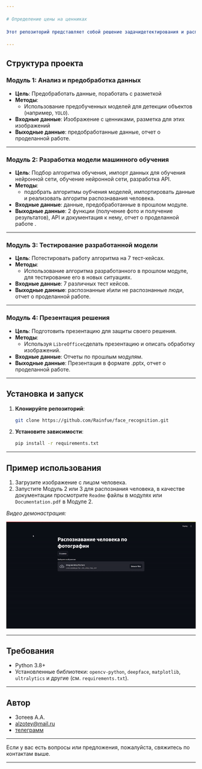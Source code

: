 ```yaml
---

# Определение цены на ценниках

Этот репозиторий представляет собой решение задачидетектирования и распознавания лиц с использованием методов компьютерного зрения и машинного обучения. Задача разделена на четыре модуля: 

---
```


## **Структура проекта**

### **Модуль 1: Анализ и предобработка данных**
- **Цель**: Предобработать данные, поработать с разметкой
- **Методы**:
  - Использование предобученных моделей для детекции объектов (например, `YOLO`).
- **Входные данные**: Изображение с ценниками, разметка для этих изображений
- **Выходные данные**: предобработанные данные, отчет о проделанной работе.

---

### **Модуль 2: Разработка модели машинного обучения**
- **Цель**: Подбор алгоритма обучения, импорт данных для обучения нейронной сети, обучение нейронной сети, разработка API.
- **Методы**:
  - подобрать алгоритмы оубчения моделей, импортировать данные и реализовать алгоритм распознавания человека.
- **Входные данные**: данные, предобработанные в прошлом модуле.
- **Выходные данные**: 2 функции (получение фото и получение результатов), API и документация к нему, отчет о проделанной работе .

---

### **Модуль 3: Тестирование разработанной модели**
- **Цель**: Потестировать работу алгоритма на 7 тест-кейсах.
- **Методы**:
  - Использование алгоритма разработанного в прошлом модуле, для тестирование его в новых ситуациях.
- **Входные данные**: 7 различных тест кейсов.
- **Выходные данные**: распознанные и\или не распознанные люди, отчет о проделанной работе.

---

### **Модуль 4: Презентация решения**
- **Цель**: Подготовить презентацию для защиты своего решения.
- **Методы**:
  - Используя `LibreOffice`сделать презентацию и описать обработку изображений.
- **Входные данные**: Отчеты по прошлым модулям.
- **Выходные данные**: Презентация в формате .pptx, отчет о проделанной работе.

---

## **Установка и запуск**

1. **Клонируйте репозиторий**:
   ```bash
   git clone https://github.com/Rainfue/face_recognition.git
   ```

2. **Установите зависимости**:
   ```bash
   pip install -r requirements.txt
   ```

---

## **Пример использования**

1. Загрузите изображение с лицом человека.
2. Запустите Модуль 2 или 3 для распознания человека, в качестве документации просмотрите `Readme` файлы в модулях или `Documentation.pdf` в Модуле 2.

*Видео демонастрация:*

![гифка](https://github.com/Rainfue/face_recognition/blob/main/Module_4/demo.gif?raw=true)

---

## **Требования**
- Python 3.8+
- Установленные библиотеки: `opencv-python`, `deepface`, `matplotlib`, `ultralytics` и другие (см. `requirements.txt`).

---

## **Автор**
- Зотеев А.А.
- alzotey@mail.ru
- [телеграмм](https://t.me/Wab_aqua_silente_caveW)

---

Если у вас есть вопросы или предложения, пожалуйста, свяжитесь по контактам выше.

---

